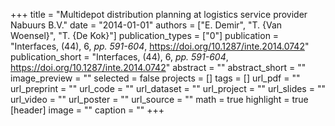 +++
title = "Multidepot distribution planning at logistics service provider Nabuurs B.V."
date = "2014-01-01"
authors = ["E. Demir", "T. {Van Woensel}", "T. {De Kok}"]
publication_types = ["0"]
publication = "Interfaces, (44), 6, _pp. 591-604_, https://doi.org/10.1287/inte.2014.0742"
publication_short = "Interfaces, (44), 6, _pp. 591-604_, https://doi.org/10.1287/inte.2014.0742"
abstract = ""
abstract_short = ""
image_preview = ""
selected = false
projects = []
tags = []
url_pdf = ""
url_preprint = ""
url_code = ""
url_dataset = ""
url_project = ""
url_slides = ""
url_video = ""
url_poster = ""
url_source = ""
math = true
highlight = true
[header]
image = ""
caption = ""
+++
